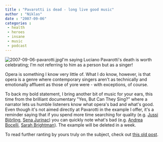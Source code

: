 ```yaml
---
title : "Pavarotti is dead - long live good music"
author : "Niklas"
date : "2007-09-06"
categories : 
 - health
 - heroes
 - insane
 - music
 - podcast
---
```


![2007-09-06-pavarotti.jpg](https://niklasblog.com/wp-content/2007-09-06-pavarotti.jpg)I'm saying Luciano Pavarotti's death is worth celebrating; I'm not referring to him as a person but as a singer!

Opera is something I know very little of. What I do know, however, is that opera is a genre where contemporary singers aren't as technically and emotionally affluent as those of yore were - with exceptions, of course.

To back my bold statement, I bring another bit of music for your ears, this time from the brilliant documentary "Yes, But Can They Sing?" where a narrator lets us humble listeners know what opera's bad and what's good. Even though it's not aimed directly at Pavarotti in the example I offer, it's a reminder saying that if you spend more time searching for quality (e.g. [Jussi Björling](http://en.wikipedia.org/wiki/Jussi_Bj%C3%B6rling), [Sena Jurinac](http://en.wikipedia.org/wiki/Sena_Jurinac)) you can quickly note what's bad (e.g. [Andrea Bocelli](http://en.wikipedia.org/wiki/Andrea_Bocelli), [Sarah Brightman](http://en.wikipedia.org/wiki/Sarah_Brightman)). The example will be deleted in a week.

To read further ranting by yours truly on the subject, check out [this old post](https://niklasblog.com/?p=334).
